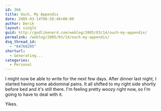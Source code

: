 ```yaml
---
id: 366
title: Ouch, My Appendix
date: 2005-03-14T06:58:48+00:00
author: Derik
layout: single
guid: http://godlikenerd.com/weblog/2005/03/14/ouch-my-appendix/
permalink: /weblog/2005/03/14/ouch-my-appendix/
dsq_thread_id:
  - "64768205"
shorturl:
  - Generating...
categories:
  - Personal
---
```

I might now be able to write for the next few days. After dinner last night, I started having some abdominal pains. It all shifted to my right side shortly before bed and it's still there. I'm feeling pretty woozy right now, so I'm going to have to deal with it.

Yikes.